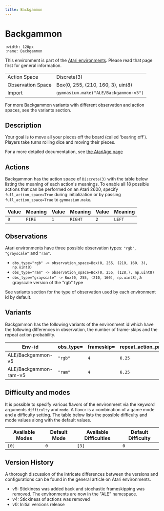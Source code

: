 ```yaml
---
title: Backgammon
---
```


# Backgammon

```{figure} ../../_static/videos/atari/backgammon.gif
:width: 120px
:name: Backgammon
```

This environment is part of the <a href='..'>Atari environments</a>. Please read that page first for general information.

|   |   |
|---|---|
| Action Space | Discrete(3) |
| Observation Space | Box(0, 255, (210, 160, 3), uint8) |
| Import | `gymnasium.make("ALE/Backgammon-v5")` |

For more Backgammon variants with different observation and action spaces, see the variants section.

## Description

Your goal is to move all your pieces off the board (called 'bearing off'). Players take turns rolling dice and moving their pieces.

For a more detailed documentation, see [the AtariAge page](https://atariage.com/manual_html_page.php?SoftwareLabelID=12)

## Actions

Backgammon has the action space of `Discrete(3)` with the table below listing the meaning of each action's meanings.
To enable all 18 possible actions that can be performed on an Atari 2600, specify `full_action_space=True` during
initialization or by passing `full_action_space=True` to `gymnasium.make`.

| Value   | Meaning   | Value   | Meaning   | Value   | Meaning   |
|---------|-----------|---------|-----------|---------|-----------|
| `0`     | `FIRE`    | `1`     | `RIGHT`   | `2`     | `LEFT`    |

## Observations

Atari environments have three possible observation types: `"rgb"`, `"grayscale"` and `"ram"`.

- `obs_type="rgb" -> observation_space=Box(0, 255, (210, 160, 3), np.uint8)`
- `obs_type="ram" -> observation_space=Box(0, 255, (128,), np.uint8)`
- `obs_type="grayscale" -> Box(0, 255, (210, 160), np.uint8)`, a grayscale version of the "rgb" type

See variants section for the type of observation used by each environment id by default.


## Variants

Backgammon has the following variants of the environment id which have the following differences in observation,
the number of frame-skips and the repeat action probability.

| Env-id                | obs_type=   | frameskip=   | repeat_action_probability=   |
|-----------------------|-------------|--------------|------------------------------|
| ALE/Backgammon-v5     | `"rgb"`     | `4`          | `0.25`                       |
| ALE/Backgammon-ram-v5 | `"ram"`     | `4`          | `0.25`                       |

## Difficulty and modes

It is possible to specify various flavors of the environment via the keyword arguments `difficulty` and `mode`.
A flavor is a combination of a game mode and a difficulty setting. The table below lists the possible difficulty and mode values
along with the default values.

| Available Modes   | Default Mode   | Available Difficulties   | Default Difficulty   |
|-------------------|----------------|--------------------------|----------------------|
| `[0]`             | `0`            | `[3]`                    | `0`                  |

## Version History

A thorough discussion of the intricate differences between the versions and configurations can be found in the general article on Atari environments.

* v5: Stickiness was added back and stochastic frameskipping was removed. The environments are now in the "ALE" namespace.
* v4: Stickiness of actions was removed
* v0: Initial versions release
